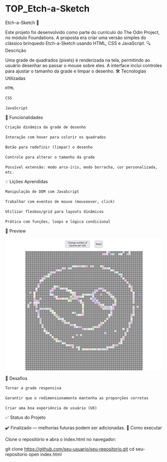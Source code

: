 # TOP_Etch-a-Sketch

Etch-a-Sketch 🎨

Este projeto foi desenvolvido como parte do currículo do The Odin Project, no módulo Foundations. A proposta era criar uma versão simples do clássico brinquedo Etch-a-Sketch usando HTML, CSS e JavaScript.
🔍 Descrição

Uma grade de quadrados (pixels) é renderizada na tela, permitindo ao usuário desenhar ao passar o mouse sobre eles. A interface inclui controles para ajustar o tamanho da grade e limpar o desenho.
🛠️ Tecnologias Utilizadas

    HTML

    CSS

    JavaScript

🚀 Funcionalidades

    Criação dinâmica da grade de desenho

    Interação com hover para colorir os quadrados

    Botão para redefinir (limpar) o desenho

    Controle para alterar o tamanho da grade

    Possível extensão: modo arco-íris, modo borracha, cor personalizada, etc.

💡 Lições Aprendidas

    Manipulação de DOM com JavaScript

    Trabalhar com eventos de mouse (mouseover, click)

    Utilizar flexbox/grid para layouts dinâmicos

    Prática com funções, loops e lógica condicional

📸 Preview

![imagem do projeto](image.png)

🧠 Desafios

    Tornar a grade responsiva

    Garantir que o redimensionamento mantenha as proporções corretas

    Criar uma boa experiência de usuário (UX)

✅ Status do Projeto

✔️ Finalizado — melhorias futuras podem ser adicionadas.
📁 Como executar

Clone o repositório e abra o index.html no navegador:

git clone https://github.com/seu-usuario/seu-repositorio.git
cd seu-repositorio
open index.html